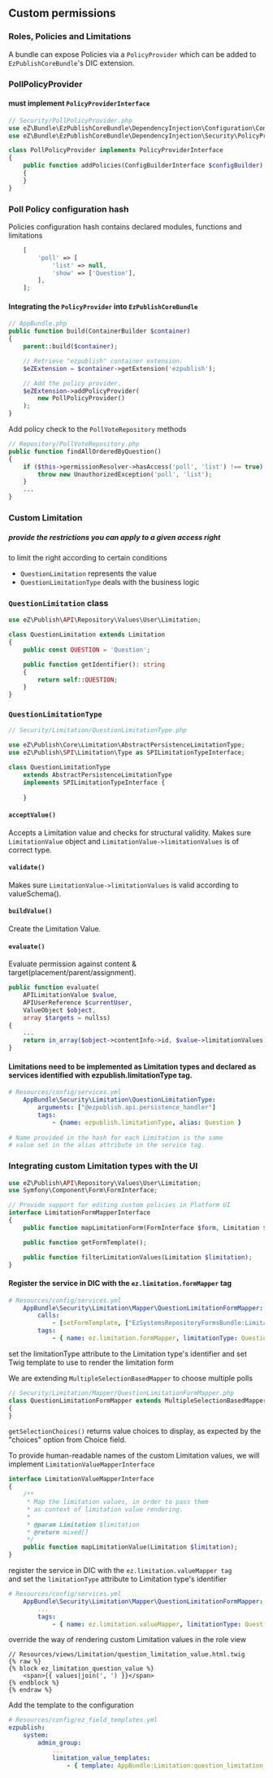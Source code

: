 ## Custom permissions
### Roles, Policies and Limitations


A bundle can expose Policies via a `PolicyProvider` which can be added to `EzPublishCoreBundle`'s DIC extension.


### PollPolicyProvider
#### must implement `PolicyProviderInterface`
```php
// Security/PollPolicyProvider.php
use eZ\Bundle\EzPublishCoreBundle\DependencyInjection\Configuration\ConfigBuilderInterface;
use eZ\Bundle\EzPublishCoreBundle\DependencyInjection\Security\PolicyProvider\PolicyProviderInterface;

class PollPolicyProvider implements PolicyProviderInterface
{
    public function addPolicies(ConfigBuilderInterface $configBuilder)
    {
    }
}
```


### Poll Policy configuration hash
Policies configuration hash contains declared modules, functions and limitations
```php
    [
        'poll' => [
            'list' => null,
            'show' => ['Question'],
        ],
    ];
```


#### Integrating the `PolicyProvider` into `EzPublishCoreBundle`
```php
// AppBundle.php
public function build(ContainerBuilder $container)
{
    parent::build($container);

    // Retrieve "ezpublish" container extension.
    $eZExtension = $container->getExtension('ezpublish');

    // Add the policy provider.
    $eZExtension->addPolicyProvider(
        new PollPolicyProvider()
    );
}
```


Add policy check to the `PollVoteRepository` methods

```php
// Repository/PollVoteRepository.php
public function findAllOrderedByQuestion()
{
    if ($this->permissionResolver->hasAccess('poll', 'list') !== true) {
        throw new UnauthorizedException('poll', 'list');
    }
    ...
}
```


### Custom Limitation
##### provide the restrictions you can apply to a given access right 
to limit the right according to certain conditions
- `QuestionLimitation` represents the value
- `QuestionLimitationType` deals with the business logic


### `QuestionLimitation` class

```php
use eZ\Publish\API\Repository\Values\User\Limitation;

class QuestionLimitation extends Limitation
{
    public const QUESTION = 'Question';

    public function getIdentifier(): string
    {
        return self::QUESTION;
    }
}
```


### `QuestionLimitationType` 
```php
// Security/Limitation/QuestionLimitationType.php

use eZ\Publish\Core\Limitation\AbstractPersistenceLimitationType;
use eZ\Publish\SPI\Limitation\Type as SPILimitationTypeInterface;

class QuestionLimitationType 
    extends AbstractPersistenceLimitationType 
    implements SPILimitationTypeInterface {
    
    }
```


#### `acceptValue()` 
Accepts a Limitation value and checks for structural validity. Makes sure 
`LimitationValue` object and `LimitationValue->limitationValues` is of correct type.


#### `validate()` 
Makes sure `LimitationValue->limitationValues` is valid according to valueSchema().


#### `buildValue()` 
Create the Limitation Value.


#### `evaluate()`
Evaluate permission against content & target(placement/parent/assignment).

```php
public function evaluate(
    APILimitationValue $value, 
    APIUserReference $currentUser,
    ValueObject $object, 
    array $targets = nullss)
{
    ...
    return in_array($object->contentInfo->id, $value->limitationValues);
}
```


#### Limitations need to be implemented as Limitation types and declared as services identified with ezpublish.limitationType tag. 

```yml
# Resources/config/services.yml
    AppBundle\Security\Limitation\QuestionLimitationType:
        arguments: ["@ezpublish.api.persistence_handler"]
        tags:
            - {name: ezpublish.limitationType, alias: Question }
            
# Name provided in the hash for each Limitation is the same 
# value set in the alias attribute in the service tag.

```


### Integrating custom Limitation types with the UI

```php
use eZ\Publish\API\Repository\Values\User\Limitation;
use Symfony\Component\Form\FormInterface;

// Provide support for editing custom policies in Platform UI
interface LimitationFormMapperInterface
{
    public function mapLimitationForm(FormInterface $form, Limitation $data);

    public function getFormTemplate();

    public function filterLimitationValues(Limitation $limitation);
}
```


#### Register the service in DIC with the `ez.limitation.formMapper` tag 

```yml
# Resources/config/services.yml
    AppBundle\Security\Limitation\Mapper\QuestionLimitationFormMapper:
        calls:
            - [setFormTemplate, ["EzSystemsRepositoryFormsBundle:Limitation:base_limitation_values.html.twig"]]
        tags:
            - { name: ez.limitation.formMapper, limitationType: Question }
```
set the limitationType attribute to the Limitation type's identifier and set Twig template to use to render the limitation form


We are extending `MultipleSelectionBasedMapper` to choose multiple polls
```php
// Security/Limitation/Mapper/QuestionLimitationFormMapper.php
class QuestionLimitationFormMapper extends MultipleSelectionBasedMapper implements LimitationValueMapperInterface
{
}
```


`getSelectionChoices()` returns value choices to display, as expected by the "choices" option from Choice field.


To provide human-readable names of the custom Limitation values, we will implement `LimitationValueMapperInterface`
```php
interface LimitationValueMapperInterface
{
    /**
     * Map the limitation values, in order to pass them 
     * as context of limitation value rendering.
     *
     * @param Limitation $limitation
     * @return mixed[]
     */
    public function mapLimitationValue(Limitation $limitation);
}
```


register the service in DIC with the `ez.limitation.valueMapper tag`  
and set the `limitationType` attribute to Limitation type's identifier
```yml
# Resources/config/services.yml
    AppBundle\Security\Limitation\Mapper\QuestionLimitationFormMapper:
        ...
        tags:
            - { name: ez.limitation.valueMapper, limitationType: Question }
```


override the way of rendering custom Limitation values in the role view
```twig
// Resources/views/Limitation/question_limitation_value.html.twig
{% raw %}
{% block ez_limitation_question_value %}
    <span>{{ values|join(', ') }}</span>
{% endblock %}
{% endraw %}

```


Add the template to the configuration
```yml
# Resources/config/ez_field_templates.yml
ezpublish:
    system:
        admin_group:
            ...
            limitation_value_templates:
                - { template: AppBundle:Limitation:question_limitation_value.html.twig, priority: 0 }
```
